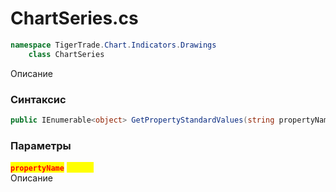 
# ChartSeries.cs
```csharp
namespace TigerTrade.Chart.Indicators.Drawings  
    class ChartSeries
```

Описание

### Синтаксис
```csharp
public IEnumerable<object> GetPropertyStandardValues(string propertyName)
```

### Параметры
<mark style="color:red;">**`propertyName`**</mark> <mark style="color:yellow;">`string`</mark>  
 Описание  
  

                    
                    